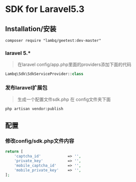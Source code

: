 # SDK for Laravel5.3

## Installation/安装
```shell
composer require "lambq/geetest:dev-master"
```

### laravel 5.*
> 在laravel config/app.php里面的providers添加下面的代码

```php
Lambq\Sdk\SdkServiceProvider::class
```

### 发布laravel扩展包
> 生成一个配置文件sdk.php 在 config文件夹下面

```shell
php artisan vendor:publish
```

## 配置

### 修改config/sdk.php文件内容

```php
return [
    'captcha_id'            => '',
    'private_key'           => '',
    'mobile_captcha_id'     => '',
    'mobile_private_key'    => '',
];
```